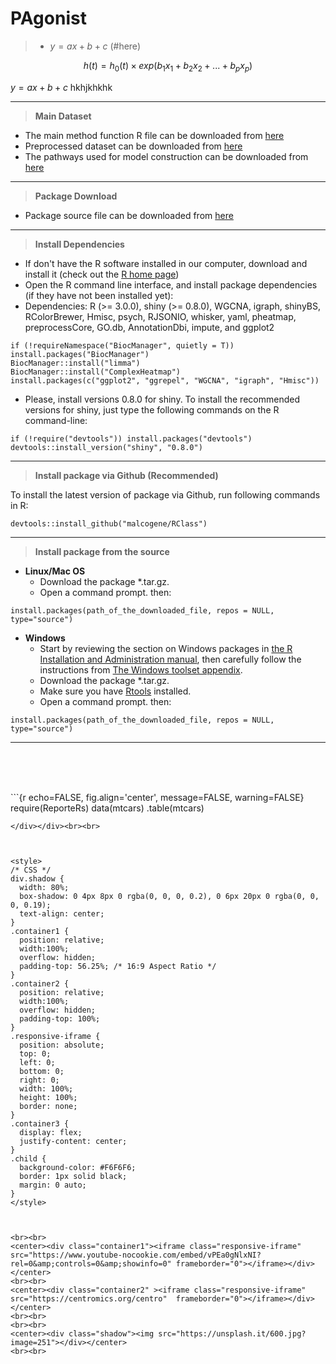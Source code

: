 # PAgonist


<!--   주석처리  toc:table of content, html은 각 타이틀 >, md는 ##로 하는 것이 보기좋음    
author: "Sung Young Kim, MD, PhD^[mailto:palelamp@gmail.com]</center>"
date: "`r format(Sys.time(), '%d %B %Y')`"

output: 
    md_document:
        variant: markdown_github     # GitHub Flavored Markdown   github md는 mathjax 안됨
-->

<!--
This page provides the supplementary R code and data to reproduce the experiments in the following paper : **Accurate prediction of acquired EGFR TKIs resistance using a pathway-based individualized machine learning approach**  
-->

> - $y=ax+b+c$ (#here)

$$ h(t) = h_0(t) \times exp(b_1x_1 + b_2x_2 + ... + b_px_p) $$

$y=ax+b+c$ hkhjkhkhk


----

> **Main Dataset**

* The main method function R file can be downloaded from [here](http://centromics.org/info/142sup/mainFunctions.R)
* Preprocessed dataset can be downloaded from [here](http://centromics.org/info/142sup/EGFRTKIs_8set.RData)
* The pathways used for model construction can be downloaded from [here](http://centromics.org/info/142sup/p.KEGG.PID.BioCarta.RData)

----

> **Package Download**

* Package source file can be downloaded from [here](http://centromics.org/info/142sup/mainFunctions.R)


----

> **Install Dependencies**

* If don't have the R software installed in our computer, download and install it (check out the [R home page](http://www.r-project.org/))
* Open the R command line interface, and install package dependencies (if they have not been installed yet):
* Dependencies: R (>= 3.0.0), shiny (>= 0.8.0), WGCNA, igraph, shinyBS, RColorBrewer, Hmisc, psych, RJSONIO, whisker, yaml, pheatmap, preprocessCore, GO.db, AnnotationDbi, impute, and ggplot2


```{r eval = FALSE}
if (!requireNamespace("BiocManager", quietly = T)) install.packages("BiocManager")
BiocManager::install("limma")
BiocManager::install("ComplexHeatmap")
install.packages(c("ggplot2", "ggrepel", "WGCNA", "igraph", "Hmisc"))
```
* Please, install versions 0.8.0 for shiny. <!--We are working to make the package compatible with the new versions of the packages as soon as possible.--> To install the recommended versions for shiny, just type the following commands on the R command-line:
```{r eval = FALSE}
if (!require("devtools")) install.packages("devtools")
devtools::install_version("shiny", "0.8.0")
```


----


> **Install package via Github (Recommended)**

To install the latest version of package via Github, run following commands in R:
```{r eval = FALSE}
devtools::install_github("malcogene/RClass")
```



----


> **Install package from the source**

- **Linux/Mac OS**
    - Download the package *.tar.gz.
    - Open a command prompt. then:
```{r eval = FALSE}
install.packages(path_of_the_downloaded_file, repos = NULL, type="source")
```


- **Windows**
    - Start by reviewing the section on Windows packages in [the R Installation and Administration manual](https://cran.r-project.org/doc/manuals/R-admin.html), then carefully follow the instructions from [The Windows toolset appendix](https://cran.r-project.org/doc/manuals/R-admin.html#The-Windows-toolset).
    - Download the package *.tar.gz.
    - Make sure you have [Rtools](https://cran.r-project.org/bin/windows/Rtools/) installed.
    - Open a command prompt. then:
```{r eval = FALSE}
install.packages(path_of_the_downloaded_file, repos = NULL, type="source")
```


----




<br><br><br>
<div class="container3"> <div class="child">
```{r echo=FALSE, fig.align='center', message=FALSE, warning=FALSE}
require(ReporteRs)
data(mtcars)
.table(mtcars)

```
</div></div><br><br>



<style>
/* CSS */
div.shadow {
  width: 80%;
  box-shadow: 0 4px 8px 0 rgba(0, 0, 0, 0.2), 0 6px 20px 0 rgba(0, 0, 0, 0.19);
  text-align: center;
}
.container1 {
  position: relative;
  width:100%;
  overflow: hidden;
  padding-top: 56.25%; /* 16:9 Aspect Ratio */
}
.container2 {
  position: relative;
  width:100%;
  overflow: hidden;
  padding-top: 100%; 
}
.responsive-iframe {
  position: absolute;
  top: 0;
  left: 0;
  bottom: 0;
  right: 0;
  width: 100%;
  height: 100%;
  border: none;
}
.container3 {
  display: flex;
  justify-content: center;
}
.child {
  background-color: #F6F6F6;
  border: 1px solid black;
  margin: 0 auto;
}
</style>



<br><br>
<center><div class="container1"><iframe class="responsive-iframe" src="https://www.youtube-nocookie.com/embed/vPEa0gNlxNI?rel=0&amp;controls=0&amp;showinfo=0" frameborder="0"></iframe></div></center> 
<br><br>
<center><div class="container2" ><iframe class="responsive-iframe" src="https://centromics.org/centro"  frameborder="0"></iframe></div></center>
<br><br>
<br><br>
<center><div class="shadow"><img src="https://unsplash.it/600.jpg?image=251"></div></center> 
<br><br>
